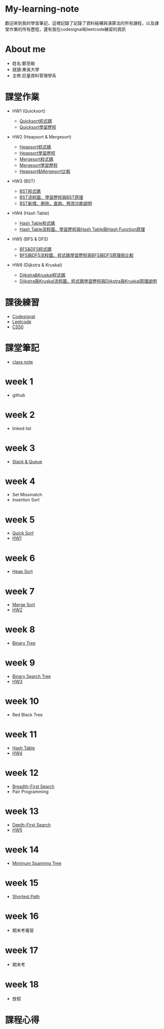 # My-learning-note
歡迎來到我的學習筆記，這裡記錄了記錄了資料結構與演算法的所有課程，以及課堂作業的所有歷程，還有我在codesignal和leetcode練習的資訊

# About me
  * 姓名:鄭至勛
  * 就讀:東吳大學
  * 主修:巨量資料管理學系

# 課堂作業
  * HW1 (Quicksort)
    * [Quicksort程式碼](https://github.com/jason880111/My-learning-note/blob/master/HW1/quicksort_06170229.py)
    * [Quicksort學習歷程](https://github.com/jason880111/My-learning-note/blob/master/HW1/quicksort%E6%B5%81%E7%A8%8B%E5%9C%96%E8%88%87%E5%AD%B8%E7%BF%92%E6%AD%B7%E7%A8%8B.md)
    
  * HW2 (Heapsort & Mergesort)
    * [Heapsort程式碼](https://github.com/jason880111/My-learning-note/blob/master/HW2/heap_sort_06170229.py)
    * [Heapsort學習歷程](https://github.com/jason880111/My-learning-note/blob/master/HW2/heap%20sort.md)
    * [Mergesort程式碼](https://github.com/jason880111/My-learning-note/blob/master/HW2/merge_sort_06170229.py)
    * [Mergesort學習歷程](https://github.com/jason880111/My-learning-note/blob/master/HW2/merge%20sort.md)
    * [Heapsort&Mergesort比較](https://github.com/jason880111/My-learning-note/blob/master/HW2/heap%20sort%20vs%20merge%20sort.md)

  * HW3 (BST)
    * [BST程式碼](https://github.com/jason880111/My-learning-note/blob/master/HW3/binary_search_tree_06170229.py)
    * [BST流程圖、學習歷程與BST原理](https://github.com/jason880111/My-learning-note/blob/master/HW3/Binary%20search%20tree%20learning.md)
    * [BST新增、刪除、查詢、修改功能說明](https://github.com/jason880111/My-learning-note/blob/master/HW3/Binary%20search%20tree%20functions.md)

  * HW4 (Hash Table)
    * [Hash Table程式碼](https://github.com/jason880111/My-learning-note/blob/master/HW4/hash_table_06170229.py)
    * [Hash Table流程圖、學習歷程與Hash Table與Hash Function原理](https://github.com/jason880111/My-learning-note/blob/master/HW4/hash%20table%E5%8E%9F%E7%90%86%EF%BC%86%E5%AD%B8%E7%BF%92%E6%AD%B7%E7%A8%8B%EF%BC%86%E6%B5%81%E7%A8%8B%E5%9C%96.md)
    
  * HW5 (BFS & DFS)
    * [BFS&DFS程式碼](https://github.com/jason880111/My-learning-note/blob/master/HW5/BFS_06170229.py)
    * [BFS與DFS流程圖、程式碼學習歷程與BFS與DFS原理與比較](https://github.com/jason880111/My-learning-note/blob/master/HW5/BFS%E8%88%87DFS%E6%B5%81%E7%A8%8B%E5%9C%96%E3%80%81%E7%A8%8B%E5%BC%8F%E7%A2%BC%E5%AD%B8%E7%BF%92%E6%AD%B7%E7%A8%8B%E8%88%87BFS%E8%88%87DFS%E5%8E%9F%E7%90%86%E8%88%87%E6%AF%94%E8%BC%83.md)
    
  * HW6 (Dijkstra & Kruskal)
    * [Dijkstra&Kruskal程式碼](https://github.com/jason880111/My-learning-note/blob/master/HW6/Dijkstra_06170229.py)
    * [Dijkstra與Kruskal流程圖、程式碼學習歷程與Dijkstra與Kruskal原理說明](https://github.com/jason880111/My-learning-note/blob/master/HW6/%E6%B5%81%E7%A8%8B%E5%9C%96%E8%88%87%E5%AD%B8%E7%BF%92%E6%AD%B7%E7%A8%8B%E8%88%87Dijkstra%E3%80%81Kruskal%E5%8E%9F%E7%90%86%E8%AA%AA%E6%98%8E.md)
    
# 課後練習
  * [Codesignal](https://github.com/jason880111/My-learning-note/tree/master/codesignal)
  * [Leetcode](https://github.com/jason880111/My-learning-note/tree/master/leetcode)
  * [CS50](https://github.com/jason880111/My-learning-note/tree/master/CS50)
  
# 課堂筆記
  * [class note](https://github.com/jason880111/My-learning-note/tree/master/class%20note)
    
    
# week 1
  * github
  
# week 2
  * linked list
  
# week 3
  * [Stack & Queue](https://github.com/jason880111/My-learning-note/blob/master/class%20note/Min%20Stack)
  
# week 4
  * Set Missmatch
  * Insertion Sort
  
# week 5
  * [Quick Sort](https://github.com/jason880111/My-learning-note/blob/master/HW1/quicksort%E6%B5%81%E7%A8%8B%E5%9C%96%E8%88%87%E5%AD%B8%E7%BF%92%E6%AD%B7%E7%A8%8B.md)
  * [HW1](https://github.com/jason880111/My-learning-note/tree/master/HW1)
  
# week 6
  * [Heap Sort](https://github.com/jason880111/My-learning-note/blob/master/HW2/heap%20sort.md)
  
# week 7
  * [Merge Sort](https://github.com/jason880111/My-learning-note/blob/master/HW2/merge%20sort.md)
  * [HW2](https://github.com/jason880111/My-learning-note/tree/master/HW2)
  
# week 8
  * [Binary Tree](https://github.com/jason880111/My-learning-note/blob/master/HW3/Binary%20search%20tree%20functions.mdd)
  
# week 9
  * [Binary Search Tree](https://github.com/jason880111/My-learning-note/blob/master/HW3/Binary%20search%20tree%20learning.md)
  * [HW3](https://github.com/jason880111/My-learning-note/tree/master/HW3)
  
# week 10
  * Red Black Tree
  
# week 11
  * [Hash Table](https://github.com/jason880111/My-learning-note/blob/master/HW4/hash%20table%E5%8E%9F%E7%90%86%EF%BC%86%E5%AD%B8%E7%BF%92%E6%AD%B7%E7%A8%8B%EF%BC%86%E6%B5%81%E7%A8%8B%E5%9C%96.md)
  * [HW4](https://github.com/jason880111/My-learning-note/tree/master/HW4)
  
# week 12
  * [Breadth-First Search](https://github.com/jason880111/My-learning-note/blob/master/HW5/BFS%E8%88%87DFS%E6%B5%81%E7%A8%8B%E5%9C%96%E3%80%81%E7%A8%8B%E5%BC%8F%E7%A2%BC%E5%AD%B8%E7%BF%92%E6%AD%B7%E7%A8%8B%E8%88%87BFS%E8%88%87DFS%E5%8E%9F%E7%90%86%E8%88%87%E6%AF%94%E8%BC%83.md)
  * Pair Programming
  
# week 13
  * [Depth-First Search](https://github.com/jason880111/My-learning-note/blob/master/HW5/BFS%E8%88%87DFS%E6%B5%81%E7%A8%8B%E5%9C%96%E3%80%81%E7%A8%8B%E5%BC%8F%E7%A2%BC%E5%AD%B8%E7%BF%92%E6%AD%B7%E7%A8%8B%E8%88%87BFS%E8%88%87DFS%E5%8E%9F%E7%90%86%E8%88%87%E6%AF%94%E8%BC%83.md)
  * [HW5](https://github.com/jason880111/My-learning-note/tree/master/HW5)
  
# week 14
  * [Minimum Spanning Tree](https://github.com/jason880111/My-learning-note/blob/master/HW6/%E6%B5%81%E7%A8%8B%E5%9C%96%E8%88%87%E5%AD%B8%E7%BF%92%E6%AD%B7%E7%A8%8B%E8%88%87Dijkstra%E3%80%81Kruskal%E5%8E%9F%E7%90%86%E8%AA%AA%E6%98%8E.md)

# week 15
  * [Shortest Path](https://github.com/jason880111/My-learning-note/blob/master/HW6/%E6%B5%81%E7%A8%8B%E5%9C%96%E8%88%87%E5%AD%B8%E7%BF%92%E6%AD%B7%E7%A8%8B%E8%88%87Dijkstra%E3%80%81Kruskal%E5%8E%9F%E7%90%86%E8%AA%AA%E6%98%8E.md)
  
# week 16
  * 期末考複習
  
# week 17
  * 期末考
  
# week 18
  * 放假
  
# 課程心得
  

